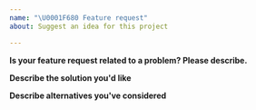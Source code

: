 ```yaml
---
name: "\U0001F680 Feature request"
about: Suggest an idea for this project

---
```


<!--
Thank you for suggesting an idea to make this project better.

Please fill in as much of the template below as you're able.
-->

**Is your feature request related to a problem? Please describe.**
<!-- Please describe the problem you are trying to solve. -->

**Describe the solution you'd like**
<!-- Please describe the desired behavior. -->

**Describe alternatives you've considered**
<!-- Please describe alternative solutions or features you have considered. -->
